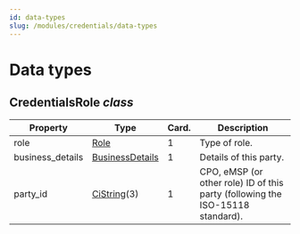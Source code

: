 ```yaml
---
id: data-types
slug: /modules/credentials/data-types
---
```

# Data types

## CredentialsRole *class*

| Property         | Type                                                                               | Card. | Description                                                                    |
|------------------|------------------------------------------------------------------------------------|-------|--------------------------------------------------------------------------------|
| role             | [Role](/07-types/01-intro.md#role-enum)                                            | 1     | Type of role.                                                                  |
| business_details | [BusinessDetails](/06-modules/03-locations/07-data-types.md#businessdetails-class) | 1     | Details of this party.                                                         |
| party_id         | [CiString](/07-types/01-intro.md#cistring-type)(3)                                 | 1     | CPO, eMSP (or other role) ID of this party (following the ISO-15118 standard). |

